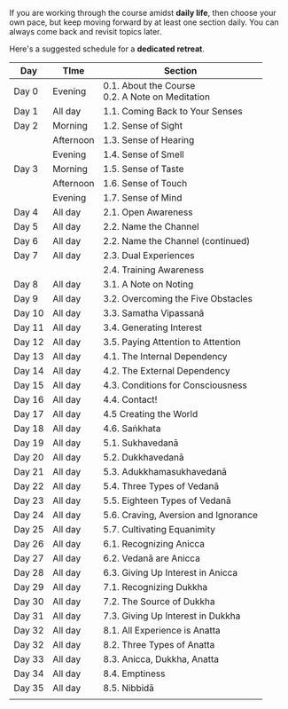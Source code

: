If you are working through the course amidst **daily life**, then choose your own pace, but keep moving forward by at least one section daily. You can always come back and revisit topics later.

Here's a suggested schedule for a **dedicated retreat**. 

| Day    | TIme      | Section                                            |
| ------ | --------- | -------------------------------------------------- |
| Day 0  | Evening   | 0.1. About the Course<br>0.2. A Note on Meditation |
| Day 1  | All day   | 1.1. Coming Back to Your Senses                    |
| Day 2  | Morning   | 1.2. Sense of Sight                                |
|        | Afternoon | 1.3. Sense of Hearing                              |
|        | Evening   | 1.4. Sense of Smell                                |
| Day 3  | Morning   | 1.5. Sense of Taste                                |
|        | Afternoon | 1.6. Sense of Touch                                |
|        | Evening   | 1.7. Sense of Mind                                 |
| Day 4  | All day   | 2.1. Open Awareness                                |
| Day 5  | All day   | 2.2. Name the Channel                              |
| Day 6  | All day   | 2.2. Name the Channel (continued)                  |
| Day 7  | All day   | 2.3. Dual Experiences                              |
|        |           | 2.4. Training Awareness                            |
| Day 8  | All day   | 3.1. A Note on Noting                              |
| Day 9  | All day   | 3.2. Overcoming the Five Obstacles                 |
| Day 10 | All day   | 3.3. Samatha Vipassanā                             |
| Day 11 | All day   | 3.4. Generating Interest                           |
| Day 12 | All day   | 3.5. Paying Attention to Attention                 |
| Day 13 | All day   | 4.1. The Internal Dependency                       |
| Day 14 | All day   | 4.2. The External Dependency                       |
| Day 15 | All day   | 4.3. Conditions for Consciousness                  |
| Day 16 | All day   | 4.4. Contact!                                      |
| Day 17 | All day   | 4.5 Creating the World                             |
| Day 18 | All day   | 4.6. Saṅkhata                                      |
| Day 19 | All day   | 5.1. Sukhavedanā                                   |
| Day 20 | All day   | 5.2. Dukkhavedanā                                  |
| Day 21 | All day   | 5.3. Adukkhamasukhavedanā                          |
| Day 22 | All day   | 5.4. Three Types of Vedanā                         |
| Day 23 | All day   | 5.5. Eighteen Types of Vedanā                      |
| Day 24 | All day   | 5.6. Craving, Aversion and Ignorance               |
| Day 25 | All day   | 5.7. Cultivating Equanimity                        |
| Day 26 | All day   | 6.1. Recognizing Anicca                            |
| Day 27 | All day   | 6.2. Vedanā are Anicca                             |
| Day 28 | All day   | 6.3. Giving Up Interest in Anicca                  |
| Day 29 | All day   | 7.1. Recognizing Dukkha                            |
| Day 30 | All day   | 7.2. The Source of Dukkha                          |
| Day 31 | All day   | 7.3. Giving Up Interest in Dukkha                  |
| Day 32 | All day   | 8.1. All Experience is Anatta                      |
| Day 32 | All day   | 8.2. Three Types of Anatta                         |
| Day 33 | All day   | 8.3. Anicca, Dukkha, Anatta                        |
| Day 34 | All day   | 8.4. Emptiness                                     |
| Day 35 | All day   | 8.5. Nibbidā                                       |
|        |           |                                                    |


